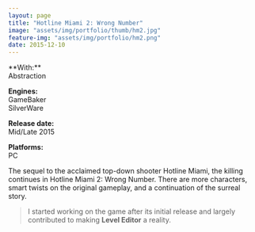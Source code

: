 ```yaml
---
layout: page
title: "Hotline Miami 2: Wrong Number"
image: "assets/img/portfolio/thumb/hm2.jpg"
feature-img: "assets/img/portfolio/hm2.png"
date: 2015-12-10
---
```

<div class="portfolio-page-right" markdown="1">
**With:**<br>Abstraction

**Engines:**<br>GameBaker<br>SilverWare

**Release date:**<br>Mid/Late 2015

**Platforms:**<br>PC
</div>
<div class="portfolio-page-left" markdown="1">
The sequel to the acclaimed top-down shooter Hotline Miami, the killing continues in Hotline Miami 2: Wrong Number.
There are more characters, smart twists on the original gameplay, and a continuation of the surreal story.

> I started working on the game after its initial release and largely contributed to making **Level Editor** a reality.
</div>